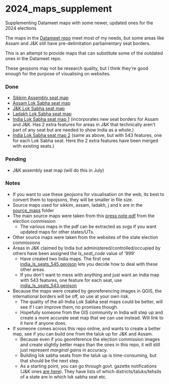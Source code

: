 # 2024_maps_supplement
Supplementing Datameet maps with some newer, updated ones for the 2024 elections

The maps in the [Datameet repo](https://github.com/datameet/maps) meet most of my needs, but some areas like Assam and J&K still have pre-delimitation parliamentary seat borders.

This is an attempt to provide maps that can substitute some of the outdated ones in the Datameet repo.

These geojsons may not be research quality, but I think they're good enough for the purpose of visualising on websites.

### Done
* [Sikkim Assembly seat map](sikkim_assembly_updated.geojson)
* [Assam Lok Sabha seat map](assam_ls_new_borders.geojson)
* [J&K Lok Sabha seat map](j_and_k_ls_new_borders.geojson)
* [Ladakh Lok Sabha seat map](ladakh_ls_new_borders.geojson)
* [India Lok Sabha seat map 1](india_ls_seats_545.geojson) (incorporates new seat borders for Assam and J&K. Has 2 extra features for areas in J&K that technically aren't part of any seat but are needed to show India as a whole.)
* [India Lok Sabha seat map 2](india_ls_seats_543.geojson) (same as above, but with 543 features, one for each Lok Sabha seat. Here the 2 extra features have been merged with existing seats.)

### Pending
* J&K assembly seat map (will do this in July)

### Notes
* If you want to use these geojsons for visualisation on the web, its best to convert them to topojsons, they will be smaller in file size.
* Source maps used for sikkim, assam, ladakh, j and k are in the [source_maps](source_maps) folder
* The main source maps were taken from this [press note pdf](https://elections24.eci.gov.in/docs/press-note-no-23.pdf) from the election commission
	* The various maps in the pdf can be extracted as svgs if you want updated maps for other states/UTs.
* Other source maps were taken from the websites of the state election commissions
* Areas in J&K claimed by India but administered/controlled/occupied by others have been assigned the *ls_seat_code* value of '999'
	* Have created two India maps. The first one [india_ls_seats_545.geojson](india_ls_seats_545.geojson) lets you decide how to deal with these other areas.
	* If you don't want to mess with anything and just want an India map with 543 features, one feature for each seat, use [india_ls_seats_543.geojson](india_ls_seats_543.geojson)
* Because the maps were created by georeferencing images in QGIS, the international borders will be off, so use at your own risk.
	* The quality of the all-India Lok Sabha seat maps could be better, will see if I can improve them, no promises though.
	* Hopefully someone from the GIS community in India will step up and create a more accurate seat map that we can use instead. Will link to it *here* if anyone does.
* If someone comes across this repo online, and wants to create a better map, see if you can build one from the taluk up for J&K and Assam.
	* Because even if you georeference the election commission images and create slightly better maps than the ones in this repo, it will still just represent *marginal gains* in accuracy.
	* Building lok sabha seats from the taluk up is time-consuming, but that should be the next step.
	* As a starting point, you can go through govt. gazette notifications (J&K ones [are here](https://ceojk.nic.in/DELIMI_FINAL.htm)). They have lists of which districts/taluks/tehsils of a state are in which lok sabha seat etc.




